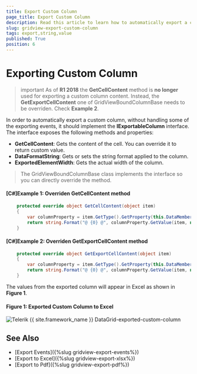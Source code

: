```yaml
---
title: Export Custom Column
page_title: Export Custom Column
description: Read this article to learn how to automatically export a custom column from RadGridView - Telerik's {{ site.framework_name }} DataGrid.
slug: gridview-export-custom-column
tags: export,string,value
published: True
position: 6
---
```


# Exporting Custom Column

>important As of __R1 2018__ the __GetCellContent__ method is __no longer__ used for exporting a custom column content. Instead, the __GetExportCellContent__ one of GridViewBoundColumnBase needs to be overriden. Check __Example 2__.

In order to automatically export a custom column, without handling some of the exporting events, it should implement the **IExportableColumn** interface. The interface exposes the following methods and properties:

* **GetCellContent**: Gets the content of the cell. You can override it to return custom value.
* **DataFormatString**:  Gets or sets the string format applied to the column.
* **ExportedElementWidth**:  Gets the actual width of the column.

> The GridViewBoundColumnBase class implements the interface so you can directly override the method.

#### **[C#]Example 1: Overriden GetCellContent method**
 
```C#
 	protected override object GetCellContent(object item)
	{
		var columnProperty = item.GetType().GetProperty(this.DataMemberBinding.Path.Path);
		return string.Format("@ {0} @", columnProperty.GetValue(item, null) as string);
	}
 ```

#### **[C#]Example 2: Overriden GetExportCellContent method**

```C#
	protected override object GetExportCellContent(object item)
	{
		var columnProperty = item.GetType().GetProperty(this.DataMemberBinding.Path.Path);
		return string.Format("@ {0} @", columnProperty.GetValue(item, null) as string);
	}
```

The values from the exported column will appear in Excel as shown in **Figure 1**.

#### **Figure 1: Exported Custom Column to Excel**

![Telerik {{ site.framework_name }} DataGrid-exported-custom-column](images/gridview_exported-custom-column.png)

## See Also

* [Export Events]({%slug gridview-export-events%})
* [Export to Excel]({%slug gridview-export-xlsx%})
* [Export to Pdf]({%slug gridview-export-pdf%})
